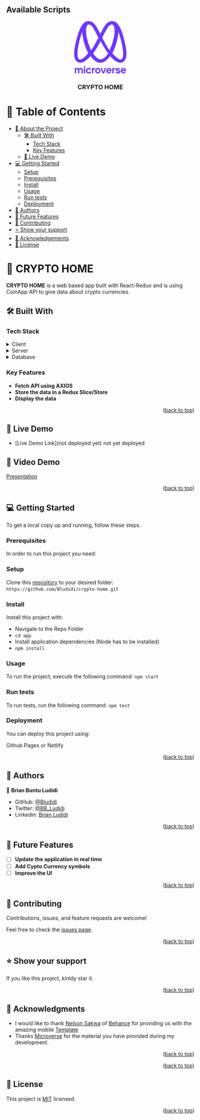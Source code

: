 ## Available Scripts
<div align="center">
  <img src="murple_logo.png" alt="logo" width="140"  height="auto" />
  <br/> 

  <h3><b>CRYPTO HOME</b></h3>

</div>

<!-- TABLE OF CONTENTS -->

# 📗 Table of Contents

- [📖 About the Project](#about-project)
  - [🛠 Built With](#built-with)
    - [Tech Stack](#tech-stack)
    - [Key Features](#key-features)
  - [🚀 Live Demo](#live-demo)
- [💻 Getting Started](#getting-started)
  - [Setup](#setup)
  - [Prerequisites](#prerequisites)
  - [Install](#install)
  - [Usage](#usage)
  - [Run tests](#run-tests)
  - [Deployment](#triangular_flag_on_post-deployment)
- [👥 Authors](#authors)
- [🔭 Future Features](#future-features)
- [🤝 Contributing](#contributing)
- [⭐️ Show your support](#support)
- [🙏 Acknowledgements](#acknowledgements)
- [📝 License](#license)

<!-- PROJECT DESCRIPTION -->

# 📖 CRYPTO HOME<a name="about-project"></a>

**CRYPTO HOME** is a web based app built with React-Redux and is using CoinApp API to give data about crypto currencies.

## 🛠 Built With <a name="built-with"></a>

### Tech Stack <a name="tech-stack"></a>

<details>
  <summary>Client</summary>
  <ul>
    <li><a href="https://reactjs.org/">React.js</a></li>
  </ul>
</details>

<details>
  <summary>Server</summary>
  <ul>
    <li><a href="https://redux.js.org/">Redux</a></li>
  </ul>
</details>

<details>
<summary>Database</summary>
  <ul>
    <li>None</li>
  </ul>
</details>

<!-- Features -->

### Key Features <a name="key-features"></a>

- **Fetch API using AXIOS**
- **Store the data in a Redux Slice/Store**
- **Display the data**

<p align="right">(<a href="#readme-top">back to top</a>)</p>

## 🚀 Live Demo <a name="live-demo"></a>

- [Live Demo Link](not deployed yet) not yet deployed 

## 🚀 Video Demo <a name="video-demo"></a>
[Presentation](https://www.loom.com/share/a892a52749db4a27914d059dce980620) 



<p align="right">(<a href="#readme-top">back to top</a>)</p>

<!-- GETTING STARTED -->

## 💻 Getting Started <a name="getting-started"></a>

To get a local copy up and running, follow these steps.

### Prerequisites

In order to run this project you need:

### Setup

Clone this [repository](https://github.com/Bludidi/crypto-home.git) to your desired folder:
`https://github.com/Bludidi/crypto-home.git`

### Install

Install this project with:

- Navigate to the Repo Folder
- `cd app`
- Install application dependencies (Node has to be installed)
- `npm install`

### Usage

To run the project, execute the following command:
`npm start`

### Run tests

To run tests, run the following command:
`npm test`

### Deployment

You can deploy this project using:

Github Pages or Netlify

<p align="right">(<a href="#readme-top">back to top</a>)</p>

<!-- AUTHORS -->


## 👥 Authors <a name="authors"></a>

👤 **Brian Buntu Ludidi**

- GitHub: [@Bludidi](https://github.com/Bludidi)
- Twitter: [@BB_Ludidi](https://twitter.com/@BB_Ludidi)
- Linkedin: [Brian Ludidi](https://www.linkedin.com/in/brian-ludidi-92754174)

<p align="right">(<a href="#readme-top">back to top</a>)</p>

<!-- FUTURE FEATURES -->

## 🔭 Future Features <a name="future-features"></a>

- [ ] **Update the application in real time**
- [ ] **Add Cypto Currency symbols**
- [ ] **Improve the UI**

<p align="right">(<a href="#readme-top">back to top</a>)</p>

<!-- CONTRIBUTING -->

## 🤝 Contributing <a name="contributing"></a>

Contributions, issues, and feature requests are welcome!

Feel free to check the [issues page](../../issues/).

<p align="right">(<a href="#readme-top">back to top</a>)</p>

<!-- SUPPORT -->

## ⭐️ Show your support <a name="support"></a>

If you like this project, kinldy star it.

<p align="right">(<a href="#readme-top">back to top</a>)</p>

<!-- ACKNOWLEDGEMENTS -->

## 🙏 Acknowledgments <a name="acknowledgements"></a>

- I would like to thank [Nelson Sakwa](https://www.behance.net/sakwadesignstudio) of [Behance](https://www.behance.net/adagio07) for providing us with the amazing mobile [Template](<https://www.behance.net/gallery/31579789/Ballhead-App-(Free-PSDs)>)
- Thanks [Microverse](https://microverse.org) for the material you have provided during my development.

<p align="right">(<a href="#readme-top">back to top</a>)</p>

<p align="right">(<a href="#readme-top">back to top</a>)</p>

<!-- LICENSE -->

## 📝 License <a name="license"></a>

This project is [MIT](./LICENSE) licensed.

<p align="right">(<a href="#readme-top">back to top</a>)</p>

